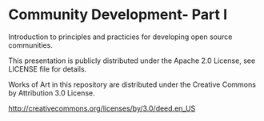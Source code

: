 Community Development- Part I
=============================

Introduction to principles and practicies for developing open source communities.


This presentation is publicly distributed under the Apache 2.0 License, see LICENSE file for details.

Works of Art in this repository are distributed under the Creative Commons by Attribution 3.0 License.

http://creativecommons.org/licenses/by/3.0/deed.en_US
